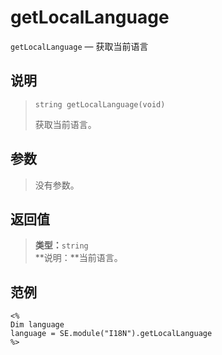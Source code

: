 getLocalLanguage
================
`getLocalLanguage` &mdash; 获取当前语言

说明
----
>     string getLocalLanguage(void)
> 获取当前语言。

参数
----
> 没有参数。

返回值
------
> **类型：**`string`  
> **说明：**当前语言。

范例
----
>
    <%
    Dim language
    language = SE.module("I18N").getLocalLanguage
    %>